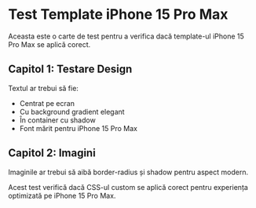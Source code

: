 # Test Template iPhone 15 Pro Max

Aceasta este o carte de test pentru a verifica dacă template-ul iPhone 15 Pro Max se aplică corect.

## Capitol 1: Testare Design

Textul ar trebui să fie:
- Centrat pe ecran
- Cu background gradient elegant 
- În container cu shadow
- Font mărit pentru iPhone 15 Pro Max

## Capitol 2: Imagini

Imaginile ar trebui să aibă border-radius și shadow pentru aspect modern.

Acest test verifică dacă CSS-ul custom se aplică corect pentru experiența optimizată pe iPhone 15 Pro Max.
